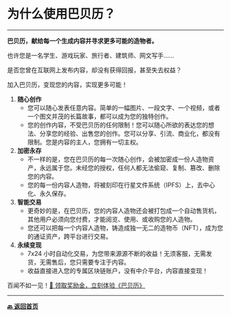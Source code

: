 # 为什么使用巴贝历？

---

**巴贝历，献给每一个生成内容并寻求更多可能的造物者。**

也许您是一名学生、游戏玩家、旅行者、建筑师、网文写手......

是否您曾在互联网上发布内容，却没有获得回报，甚至失去权益？

加入巴贝历，变现您的内容，实现更多可能！

1. **随心创作**
   - 您可以随心发表任意内容。简单的一幅图片、一段文字、一个视频，或者一个图文并茂的长篇故事，都可以成为您的独特创作。
   - 您的创作内容，不受巴贝历的任何限制！您可以随心所欲的表达您的想法、分享您的经验、出售您的创作。您可以分享、引流、商业化，都没有限制。您是内容的主人，您拥有一切主权。
2. **加密永存**
   - 不一样的是，您在巴贝历的每一次随心创作，会被加密成一份人造物资产，永远属于您。未经您的授权，任何人都无法偷窥、复制、篡改、删除您的内容。
   - 您的每一份内容人造物，将被刻印在行星文件系统（IPFS）上，去中心化、永久保存。
3. **智能交易**
   - 更奇妙的是，在巴贝历，您的内容人造物还会被打包成一个自动售货机，其他用户必须向您付费，才能阅览、使用、或收购您的人造物。
   - 您还可以把每一个内容人造物，铸造成独一无二的造物币（NFT），成为您的通证资产，跨平台进行交易。
4. **永续变现**
   - 7x24 小时自动化交易，为您带来源源不断的收益！无须客服，无需发货，无需售后，您只需要专注于内容。
   - 收益直接进入您的专属区块链账户，没有中介平台，内容直接变现！

百闻不如一见！[🎁 领取奖励金，立刻体验《巴贝历》](https://u.巴贝历.com)

---

[**🔙️ 返回首页**](../../_zhcn.md)
